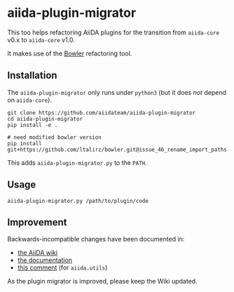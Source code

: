 # aiida-plugin-migrator

This too helps refactoring AiiDA plugins for 
the transition from `aiida-core` v0.x to `aiida-core` v1.0.

It makes use of the [Bowler](https://github.com/facebookincubator/Bowler) refactoring tool.

## Installation

The `aiida-plugin-migrator` only runs under `python3`
(but it does *not* depend on `aiida-core`).

```
git clone https://github.com/aiidateam/aiida-plugin-migrator
cd aiida-plugin-migrator
pip install -e .

# need modified bowler version
pip install git+https://github.com/ltalirz/bowler.git@issue_46_rename_import_paths
```

This adds `aiida-plugin-migrator.py` to the `PATH`.

## Usage

```
aiida-plugin-migrator.py /path/to/plugin/code
```

## Improvement

Backwards-incompatible changes have been documented in:

 * [the AiiDA wiki](https://github.com/aiidateam/aiida_core/wiki/Backward-incompatible-changes-in-1.0.0)
 * [the documentation](https://aiida-core.readthedocs.io/en/provenance_redesign/developer_guide/design/changes.html)
 * [this comment](https://github.com/aiidateam/aiida_core/issues/2311#issuecomment-444972896) (for `aiida.utils`)

As the plugin migrator is improved, please keep the Wiki updated.

